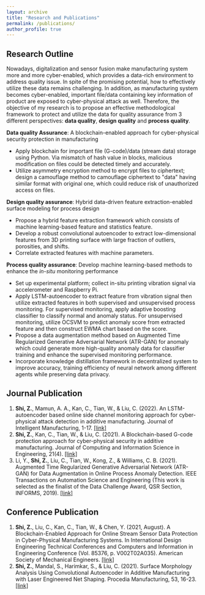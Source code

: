 ```yaml
---
layout: archive
title: "Research and Publications"
permalink: /publications/
author_profile: true
---
```


Research Outline
------
Nowadays, digitalization and sensor fusion make manufacturing system more and more cyber-enabled, which provides a data-rich environment to address quality issue. In spite of the promising potential, how to effectively utilize these data remains challenging. In addition, as manufacturing system becomes cyber-enabled, important file/data containing key information of product are exposed to cyber-physical attack as well. Therefore, the objective of my research is to propose an effective methodological framework to protect and utilize the data for quality assurance from 3 different perspectives: **data quality**, **design quality** and **process quality**.

**Data quality Assurance**: A blockchain-enabled approach for cyber-physical security protection in manufacturing
-	Apply blockchain for important file (G-code)/data (stream data) storage using Python. Via mismatch of hash value in blocks, malicious modification on files could be detected timely and accurately.
- Utilize asymmetry encryption method to encrypt files to ciphertext; design a camouflage method to camouflage ciphertext to "data" having similar format with original one, which could reduce risk of unauthorized access on files.
  
**Design quality assurance**: Hybrid data-driven feature extraction-enabled surface modeling for process design
- Propose a hybrid feature extraction framework which consists of machine learning-based feature and statistics feature.
- Develop a robust convolutional autoencoder to extract low-dimensional features from 3D printing surface with large fraction of outliers, porosities, and shifts.
- Correlate extracted features with machine parameters.

**Process quality assurance**: Develop machine learning-based methods to enhance the *in-situ* monitoring performance
- Set up experimental platform; collect in-situ printing vibration signal via accelerometer and Raspberry Pi.
- Apply LSTM-autoencoder to extract feature from vibration signal then utilize extracted features in both supervised and unsupervised process monitoring. For supervised monitoring, apply adaptive boosting classifier to classify normal and anomaly status. For unsupervised monitoring, utilize OCSVM to predict anomaly score from extracted feature and then construct EWMA chart based on the score.
- Propose a data augmentation method based on Augmented Time Regularized Generative Adversarial Network (ATR-GAN) for anomaly which could generate more high-quality anomaly data for classifier training and enhance the supervised monitoring performance.
- Incorporate knowledge distillation framework in decentralized system to improve accuracy, training efficiency of neural network among different agents while preserving data privacy.


Journal Publication
------
1. **Shi, Z.**, Mamun, A. A., Kan, C., Tian, W., & Liu, C. (2022). An LSTM-autoencoder based online side channel monitoring approach for cyber-physical attack detection in additive manufacturing. Journal of Intelligent Manufacturing, 1-17. [[link]](https://doi.org/10.1007/s10845-021-01879-9)
2. **Shi, Z.**, Kan, C., Tian, W., & Liu, C. (2021). A Blockchain-based G-code protection approach for cyber-physical security in additive manufacturing. Journal of Computing and Information Science in Engineering, 21(4). [[link]](https://doi.org/10.1115/1.4048966)
3. Li, Y., **Shi, Z.**, Liu, C., Tian, W., Kong, Z., & Williams, C. B. (2021). Augmented Time Regularized Generative Adversarial Network (ATR-GAN) for Data Augmentation in Online Process Anomaly Detection. IEEE Transactions on Automation Science and Engineering (This work is selected as the finalist of the Data Challenge Award, QSR Section, INFORMS, 2019). [[link]](https://doi.org/10.1109/TASE.2021.3118635)

Conference Publication
------
1. **Shi, Z.**, Liu, C., Kan, C., Tian, W., & Chen, Y. (2021, August). A Blockchain-Enabled Approach for Online Stream Sensor Data Protection in Cyber-Physical Manufacturing Systems. In International Design Engineering Technical Conferences and Computers and Information in Engineering Conference (Vol. 85376, p. V002T02A035). American Society of Mechanical Engineers. [[link]](https://doi.org/10.1115/DETC2021-72023)
2. **Shi, Z.**, Mandal, S., Harimkar, S., & Liu, C. (2021). Surface Morphology Analysis Using Convolutional Autoencoder in Additive Manufacturing with Laser Engineered Net Shaping. Procedia Manufacturing, 53, 16-23. [[link]](https://doi.org/10.1016/j.promfg.2021.06.005)
